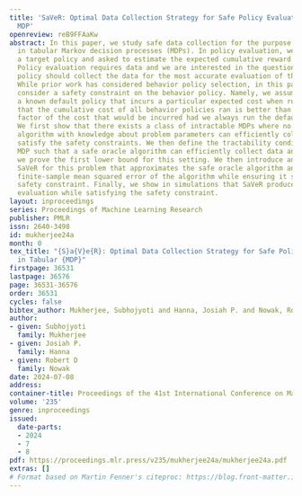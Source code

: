 ```yaml
---
title: 'SaVeR: Optimal Data Collection Strategy for Safe Policy Evaluation in Tabular
  MDP'
openreview: reB9FFAaKw
abstract: In this paper, we study safe data collection for the purpose of policy evaluation
  in tabular Markov decision processes (MDPs). In policy evaluation, we are given
  a target policy and asked to estimate the expected cumulative reward it will obtain.
  Policy evaluation requires data and we are interested in the question of what <em>behavior</em>
  policy should collect the data for the most accurate evaluation of the target policy.
  While prior work has considered behavior policy selection, in this paper, we additionally
  consider a safety constraint on the behavior policy. Namely, we assume there exists
  a known default policy that incurs a particular expected cost when run and we enforce
  that the cumulative cost of all behavior policies ran is better than a constant
  factor of the cost that would be incurred had we always run the default policy.
  We first show that there exists a class of intractable MDPs where no safe oracle
  algorithm with knowledge about problem parameters can efficiently collect data and
  satisfy the safety constraints. We then define the tractability condition for an
  MDP such that a safe oracle algorithm can efficiently collect data and using that
  we prove the first lower bound for this setting. We then introduce an algorithm
  SaVeR for this problem that approximates the safe oracle algorithm and bound the
  finite-sample mean squared error of the algorithm while ensuring it satisfies the
  safety constraint. Finally, we show in simulations that SaVeR produces low MSE policy
  evaluation while satisfying the safety constraint.
layout: inproceedings
series: Proceedings of Machine Learning Research
publisher: PMLR
issn: 2640-3498
id: mukherjee24a
month: 0
tex_title: "{S}a{V}e{R}: Optimal Data Collection Strategy for Safe Policy Evaluation
  in Tabular {MDP}"
firstpage: 36531
lastpage: 36576
page: 36531-36576
order: 36531
cycles: false
bibtex_author: Mukherjee, Subhojyoti and Hanna, Josiah P. and Nowak, Robert D
author:
- given: Subhojyoti
  family: Mukherjee
- given: Josiah P.
  family: Hanna
- given: Robert D
  family: Nowak
date: 2024-07-08
address:
container-title: Proceedings of the 41st International Conference on Machine Learning
volume: '235'
genre: inproceedings
issued:
  date-parts:
  - 2024
  - 7
  - 8
pdf: https://proceedings.mlr.press/v235/mukherjee24a/mukherjee24a.pdf
extras: []
# Format based on Martin Fenner's citeproc: https://blog.front-matter.io/posts/citeproc-yaml-for-bibliographies/
---
```

